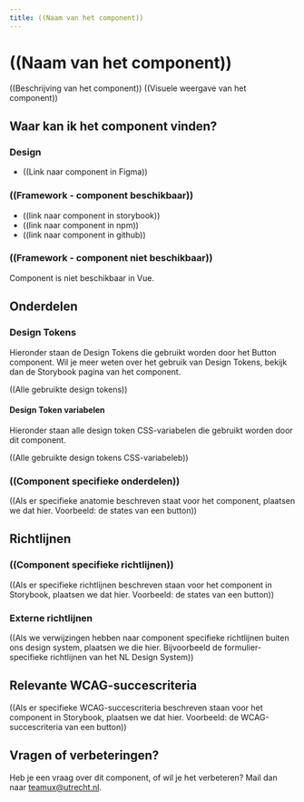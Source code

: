 ```yaml
---
title: ((Naam van het component))
---
```


# ((Naam van het component))

((Beschrijving van het component))
((Visuele weergave van het component))

## Waar kan ik het component vinden?

### Design

- ((Link naar component in Figma))

### ((Framework - component beschikbaar))

- ((link naar component in storybook))
- ((link naar component in npm))
- ((link naar component in github))

### ((Framework - component niet beschikbaar))

Component is niet beschikbaar in Vue.

## Onderdelen

### Design Tokens

Hieronder staan de Design Tokens die gebruikt worden door het Button component. Wil je meer weten over het gebruik van Design Tokens, bekijk dan de Storybook pagina van het component.

((Alle gebruikte design tokens))

#### Design Token variabelen

Hieronder staan alle design token CSS-variabelen die gebruikt worden door dit component.

((Alle gebruikte design tokens CSS-variabeleb))

### ((Component specifieke onderdelen))

((Als er specifieke anatomie beschreven staat voor het component, plaatsen we dat hier. Voorbeeld: de states van een button))

## Richtlijnen

### ((Component specifieke richtlijnen))

((Als er specifieke richtlijnen beschreven staan voor het component in Storybook, plaatsen we dat hier. Voorbeeld: de states van een button))

### Externe richtlijnen

((Als we verwijzingen hebben naar component specifieke richtlijnen buiten ons design system, plaatsen we die hier. Bijvoorbeeld de formulier-specifieke richtlijnen van het NL Design System))

## Relevante WCAG-succescriteria

((Als er specifieke WCAG-succescriteria beschreven staan voor het component in Storybook, plaatsen we dat hier. Voorbeeld: de WCAG-succescriteria van een button))

## Vragen of verbeteringen?

Heb je een vraag over dit component, of wil je het verbeteren? Mail dan naar <teamux@utrecht.nl>.
